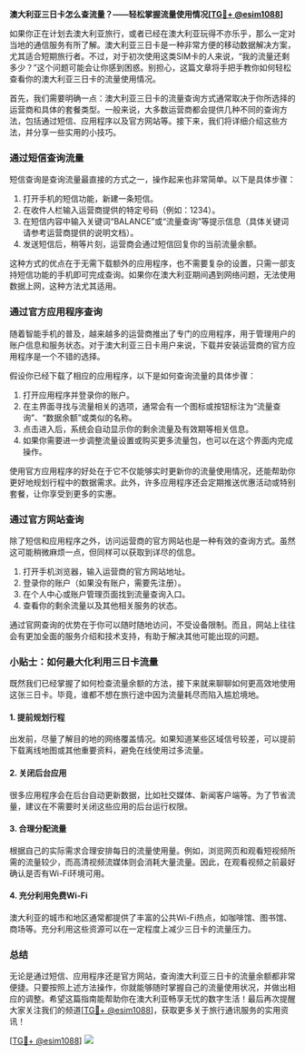 **澳大利亚三日卡怎么查流量？——轻松掌握流量使用情况[[TG💪+ @esim1088](https://t.me/s/esim1088)]**

如果你正在计划去澳大利亚旅行，或者已经在澳大利亚玩得不亦乐乎，那么一定对当地的通信服务有所了解。澳大利亚三日卡是一种非常方便的移动数据解决方案，尤其适合短期旅行者。不过，对于初次使用这类SIM卡的人来说，“我的流量还剩多少？”这个问题可能会让你感到困惑。别担心，这篇文章将手把手教你如何轻松查看你的澳大利亚三日卡的流量使用情况。

首先，我们需要明确一点：澳大利亚三日卡的流量查询方式通常取决于你所选择的运营商和具体的套餐类型。一般来说，大多数运营商都会提供几种不同的查询方法，包括通过短信、应用程序以及官方网站等。接下来，我们将详细介绍这些方法，并分享一些实用的小技巧。

### **通过短信查询流量**

短信查询是查询流量最直接的方式之一，操作起来也非常简单。以下是具体步骤：

1. 打开手机的短信功能，新建一条短信。
2. 在收件人栏输入运营商提供的特定号码（例如：1234）。
3. 在短信内容中输入关键词“BALANCE”或“流量查询”等提示信息（具体关键词请参考运营商提供的说明文档）。
4. 发送短信后，稍等片刻，运营商会通过短信回复你的当前流量余额。

这种方式的优点在于无需下载额外的应用程序，也不需要复杂的设置，只需一部支持短信功能的手机即可完成查询。如果你在澳大利亚期间遇到网络问题，无法使用数据上网，这种方法尤其适用。

### **通过官方应用程序查询**

随着智能手机的普及，越来越多的运营商推出了专门的应用程序，用于管理用户的账户信息和服务状态。对于澳大利亚三日卡用户来说，下载并安装运营商的官方应用程序是一个不错的选择。

假设你已经下载了相应的应用程序，以下是如何查询流量的具体步骤：

1. 打开应用程序并登录你的账户。
2. 在主界面寻找与流量相关的选项，通常会有一个图标或按钮标注为“流量查询”、“数据余额”或类似的名称。
3. 点击进入后，系统会自动显示你的剩余流量及有效期等相关信息。
4. 如果你需要进一步调整流量设置或购买更多流量包，也可以在这个界面内完成操作。

使用官方应用程序的好处在于它不仅能够实时更新你的流量使用情况，还能帮助你更好地规划行程中的数据需求。此外，许多应用程序还会定期推送优惠活动或特别套餐，让你享受到更多的实惠。

### **通过官方网站查询**

除了短信和应用程序之外，访问运营商的官方网站也是一种有效的查询方式。虽然这可能稍微麻烦一点，但同样可以获取到详尽的信息。

1. 打开手机浏览器，输入运营商的官方网站地址。
2. 登录你的账户（如果没有账户，需要先注册）。
3. 在个人中心或账户管理页面找到流量查询入口。
4. 查看你的剩余流量以及其他相关服务的状态。

通过官网查询的优势在于你可以随时随地访问，不受设备限制。而且，网站上往往会有更加全面的服务介绍和技术支持，有助于解决其他可能出现的问题。

### **小贴士：如何最大化利用三日卡流量**

既然我们已经掌握了如何检查流量余额的方法，接下来就来聊聊如何更高效地使用这张三日卡。毕竟，谁都不想在旅行途中因为流量耗尽而陷入尴尬境地。

#### **1. 提前规划行程**
出发前，尽量了解目的地的网络覆盖情况。如果知道某些区域信号较差，可以提前下载离线地图或其他重要资料，避免在线使用过多流量。

#### **2. 关闭后台应用**
很多应用程序会在后台自动更新数据，比如社交媒体、新闻客户端等。为了节省流量，建议在不需要时关闭这些应用的后台运行权限。

#### **3. 合理分配流量**
根据自己的实际需求合理安排每日的流量使用量。例如，浏览网页和观看短视频所需的流量较少，而高清视频流媒体则会消耗大量流量。因此，在观看视频之前最好确认是否有Wi-Fi环境可用。

#### **4. 充分利用免费Wi-Fi**
澳大利亚的城市和地区通常都提供了丰富的公共Wi-Fi热点，如咖啡馆、图书馆、商场等。充分利用这些资源可以在一定程度上减少三日卡的流量压力。

### **总结**

无论是通过短信、应用程序还是官方网站，查询澳大利亚三日卡的流量余额都非常便捷。只要按照上述方法操作，你就能够随时掌握自己的流量使用状况，并做出相应的调整。希望这篇指南能帮助你在澳大利亚畅享无忧的数字生活！最后再次提醒大家关注我们的频道[[TG💪+ @esim1088](https://t.me/s/esim1088)]，获取更多关于旅行通讯服务的实用资讯！

[[TG💪+ @esim1088](https://t.me/s/esim1088)] ![](https://i.postimg.cc/4NQfJmqS/Snipaste-2025-05-13-00-14-12.png)